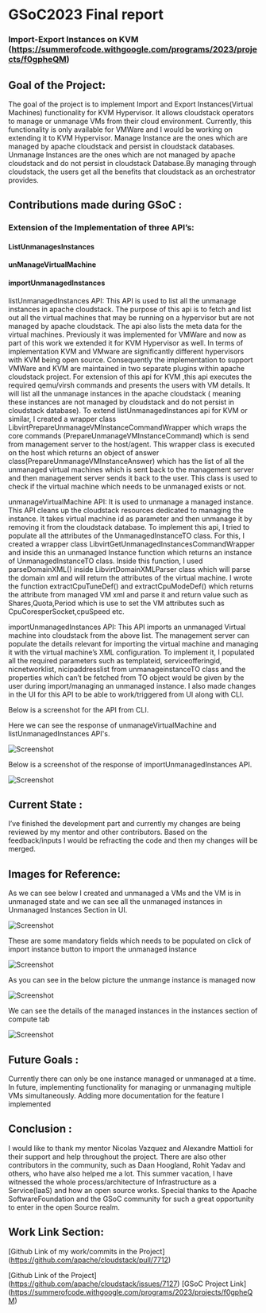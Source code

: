 # GSoC2023 Final report

 ### Import-Export Instances on KVM (https://summerofcode.withgoogle.com/programs/2023/projects/f0gpheQM)

## Goal of the Project:

The goal of the project is to implement Import and Export Instances(Virtual Machines) functionality for KVM Hypervisor. It allows cloudstack operators to manage or unmanage VMs from their cloud environment. Currently, this functionality is only available for VMWare and I would be working on extending it to KVM Hypervisor. Manage Instance are the ones which are managed by apache cloudstack and persist in cloudstack databases. Unmanage Instances are the ones which are not managed by apache cloudstack and do not persist in cloudstack Database.By  managing through cloudstack, the users get all the benefits that cloudstack as an orchestrator provides.




## Contributions made during GSoC :

### Extension of the Implementation of three API’s:

#### ListUnmanagesInstances
#### unManageVirtualMachine
#### importUnmanagedInstances



listUnmanagedInstances API: This API is used to list all the unmanage instances in apache cloudstack. The purpose of this api is to fetch and list out all the virtual machines that may be running on a hypervisor but are not managed by apache cloudstack. The api also lists the meta data for the virtual machines. Previously it was implemented for VMWare and now as part of this work we extended it for KVM Hypervisor as well. In terms of implementation KVM and VMware are significantly different hypervisors with KVM being open source. Consequently the implementation to support VMWare and KVM are maintained in two separate plugins within apache cloudstack project. 
For extension of this api for KVM ,this api executes the required qemu/virsh commands and presents the users with VM details. It will list all the unmanage instances in the apache cloudstack ( meaning these instances are not managed by cloudstack and do not persist in cloudstack database). To extend  listUnmanagedInstances api for KVM or similar, I created a wrapper class LibvirtPrepareUnmanageVMInstanceCommandWrapper which wraps the core commands (PrepareUnmanageVMInstanceCommand) which is send from management server to  the host/agent. This wrapper class is executed on the host which returns an object of answer class(PrepareUnmanageVMInstanceAnswer) which has the list of all the unmanaged virtual machines which is sent back to the management server and then management server sends it back to the user. This class is used to check if the virtual machine which needs to be unmanaged exists or not.



unmanageVirtualMachine API: It is used to unmanage a managed instance. 
This API cleans up the cloudstack resources dedicated to managing the instance. It takes virtual machine id as parameter and then unmanage it by removing it from the cloudstack database. To implement this api, I tried to populate all the attributes of the UnmanagedInstanceTO class. For this, I created a wrapper class LibvirtGetUnmanagedInstancesCommandWrapper and inside this an unmanaged Instance function which returns an instance of UnmanagedInstanceTO class. Inside this function, I used parseDomainXML() inside LibvirtDomainXMLParser class which will parse the domain xml and will return the attributes of the virtual machine. I wrote the function extractCpuTuneDef() and extractCpuModeDef() which returns the attribute from managed VM xml and parse it and return value such as Shares,Quota,Period which is use to set the VM attributes such as CpuCoresperSocket,cpuSpeed etc.

importUnmanagedInstances API: This API imports an unmanaged Virtual machine into cloudstack from the above list. The management server can populate the details relevant for importing the virtual machine and managing it with the virtual machine’s XML configuration.
To implement it, I populated all the required parameters such as templateid, serviceofferingid, nicnetworklist, nicipaddresslist from unmanageinstanceTO class and the properties which can’t be fetched from TO object would be given by the user during import/managing an unmanaged instance. 
I also made changes in the UI for this API to be able to work/triggered from UI along with CLI.

Below is a screenshot for the API from CLI.

Here we can see the response of unmanageVirtualMachine and listUnmanagedInstances API's.

![Screenshot](UnmanagedVM_CLI.png)

Below is a screenshot of the response of importUnmanagedInstances API.

![Screenshot](ImportUnmanageVM_CLI.png)

## Current State :

I’ve finished the development part and currently my changes are being reviewed by my mentor and other contributors. Based on the feedback/inputs I would be refracting the code and then my changes will  be merged.



## Images for Reference: 


As we can see below I created and unmanaged a VMs and the VM is in unmanaged state and we can see all the unmanaged instances in Unmanaged Instances Section in UI.

![Screenshot](UnmanagedVM_UI.png)

These are some mandatory fields which needs to be populated on click of import instance button to import the unmanaged instance

![Screenshot](ImportUnmanagedVM_UI.png)

As you can see in the below picture the unmange instance is managed now

![Screenshot](UnmangetoManagedVM_UI.png)

We can see the details of the managed instances in the instances section of compute tab

![Screenshot](ManagedVM_UI.png)

## Future Goals :
Currently there can only be one instance managed or unmanaged at a time. In future,  implementing functionality for managing or unmanaging multiple VMs simultaneously.
Adding more documentation for the feature I implemented

## Conclusion :
I would like to thank my mentor Nicolas Vazquez and Alexandre Mattioli for their support and help throughout the project. There are also other contributors in the community, such as Daan Hoogland, Rohit Yadav and others, who have also helped me a lot. This summer vacation, I have witnessed the whole process/architecture  of Infrastructure as a Service(IaaS) and how an open source works. Special thanks to the Apache SoftwareFoundation and the GSoC community for such a great opportunity to enter in the open Source realm.


## Work Link Section:

[Github Link of my work/commits  in the Project]
(https://github.com/apache/cloudstack/pull/7712)

[Github Link of the Project]
(https://github.com/apache/cloudstack/issues/7127)
[GSoC Project Link]
(https://summerofcode.withgoogle.com/programs/2023/projects/f0gpheQM)






